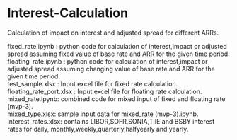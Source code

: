 # Interest-Calculation
Calculation of impact on interest and adjusted spread for different ARRs.<br>

fixed_rate.ipynb : python code for calculation of interest,impact or adjusted spread assuming fixed value of base rate and ARR for the given time period.<br>
floating_rate.ipynb :  python code for calculation of interest,impact or adjusted spread assuming changing value of base rate and ARR for the given time period.<br>
test_sample.xlsx : Input excel file for fixed rate calculation.<br>
floating_rate_port.xlsx : Input excel file for floating rate calculation.<br> 
mixed_rate.ipynb: combined code for mixed input of fixed and floating rate (mvp-3).<br>
mixed_type.xlsx: sample input data for mixed_rate (mvp-3).ipynb.<br>
interest_rates.xlsx: contains LIBOR,SOFR,SONIA,TIIE and BSBY interest rates for daily, monthly,weekly,quarterly,halfyearly and yearly.<br>
